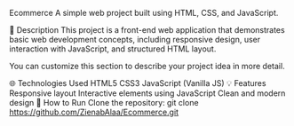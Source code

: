 Ecommerce
A simple web project built using HTML, CSS, and JavaScript.

📌 Description
This project is a front-end web application that demonstrates basic web development concepts, including responsive design, user interaction with JavaScript, and structured HTML layout.

You can customize this section to describe your project idea in more detail.

🌐 Technologies Used
HTML5
CSS3
JavaScript (Vanilla JS)
💡 Features
Responsive layout
Interactive elements using JavaScript
Clean and modern design
🚀 How to Run
Clone the repository:
git clone https://github.com/ZienabAlaa/Ecommerce.git
